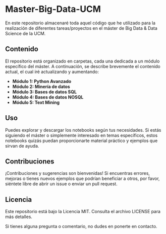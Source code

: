 # Master-Big-Data-UCM
En este repositorio almacenaré toda aquel código que he utilizado para la realización de diferentes tareas/proyectos en el máster de Big Data &amp; Data Science de la UCM.

## Contenido

El repositorio está organizado en carpetas, cada una dedicada a un módulo específico del máster. A continuación, se describe brevemente el contenido actual, el cual iré actualizando y aumentando:

- **Módulo 1: Python Avanzado**
- **Módulo 2: Minería de datos**
- **Módulo 3: Bases de datos SQL**
- **Módulo 4: Bases de datos NOSQL**
- **Módulo 5: Text Mining**

## Uso

Puedes explorar y descargar los notebooks según tus necesidades. Si estás siguiendo el máster o simplemente interesado en temas específicos, estos notebooks quizás puedan proporcionarte material práctico y ejemplos que sirvan de ayuda.

## Contribuciones

¡Contribuciones y sugerencias son bienvenidas! Si encuentras errores, mejoras o tienes nuevos ejemplos que podrían beneficiar a otros, por favor, siéntete libre de abrir un issue o enviar un pull request. 

## Licencia

Este repositorio está bajo la Licencia MIT. Consulta el archivo LICENSE para más detalles.

Si tienes alguna pregunta o comentario, no dudes en ponerte en contacto.
